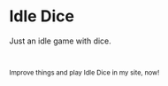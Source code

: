 # Idle Dice

Just an idle game with dice.

<sub><br><br>Improve things and play Idle Dice in my site, now!</sub></br></br>
